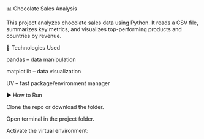📊 Chocolate Sales Analysis

This project analyzes chocolate sales data using Python. 
It reads a CSV file, summarizes key metrics, 
and visualizes top-performing products and countries by revenue.


🧪 Technologies Used

pandas – data manipulation

matplotlib – data visualization

UV – fast package/environment manager



▶️ How to Run 

Clone the repo or download the folder.

Open terminal in the project folder.

Activate the virtual environment:

